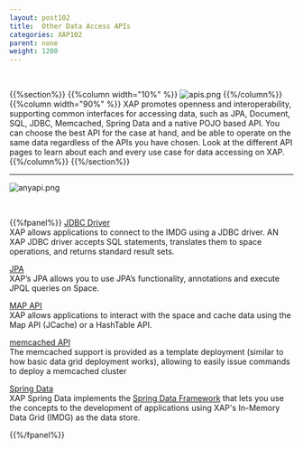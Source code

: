 ```yaml
---
layout: post102
title:  Other Data Access APIs
categories: XAP102
parent: none
weight: 1200
---
```

<br>

{{%section%}}
{{%column width="10%" %}}
![apis.png](/attachment_files/subject/apis.png)
{{%/column%}}
{{%column width="90%" %}}
XAP promotes openness and interoperability, supporting common interfaces for accessing data, such as JPA, Document, SQL, JDBC, Memcached, Spring Data and a native POJO based API. You can choose the best API for the case at hand, and be able to operate on the same data regardless of the APIs you have chosen. Look at the different API pages to learn about each and every use case for data accessing on XAP.
{{%/column%}}
{{%/section%}}


<hr>


![anyapi.png](/attachment_files/anyapi.png)

<br>

{{%fpanel%}}
[JDBC Driver](./jdbc-driver.html)<br>
XAP allows applications to connect to the IMDG using a JDBC driver. AN XAP JDBC driver accepts SQL statements, translates them to space operations, and returns standard result sets.

[JPA](./jpa-api-overview.html)<br>
XAP’s JPA allows you to use JPA’s functionality, annotations and execute JPQL queries on Space.

[MAP API](./map-api.html)<br>
XAP allows applications to interact with the space and cache data using the Map API (JCache) or a HashTable API.

[memcached API](./memcached-api.html)<br>
The memcached support is provided as a template deployment (similar to how basic data grid deployment works), allowing to easily issue commands to deploy a memcached cluster

[Spring Data](/sbp/spring-data.html)<br>
XAP Spring Data implements the [Spring Data Framework](http://projects.spring.io/spring-data) that lets you use the concepts to the development of applications using XAP's In-Memory Data Grid (IMDG) as the data store.

{{%/fpanel%}}
